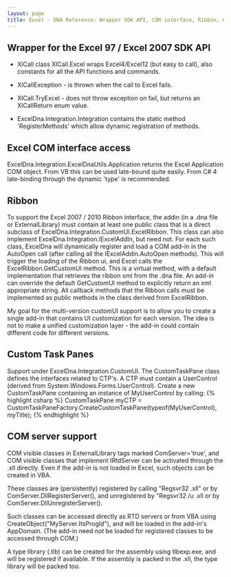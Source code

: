 ```yaml
---
layout: page
title: Excel - DNA Reference: Wrapper SDK API, COM interface, Ribbon, Custom Task Panes, COM server support
---
```


## Wrapper for the Excel 97 / Excel 2007 SDK API

* XlCall class
XlCall.Excel wraps Excel4/Excel12 (but easy to call), also constants for all the API functions and commands.

* XlCallException - is thrown when the call to Excel fails.

* XlCall.TryExcel - does not throw exception on fail, but returns an XlCallReturn enum value.

* ExcelDna.Integration.Integration contains the static method 'RegisterMethods' which allow dynamic registration of methods.

## Excel COM interface access

ExcelDna.Integration.ExcelDnaUtils.Application returns the Excel Application COM object.
From VB this can be used late-bound quite easily.
From C# 4 late-binding through the dynamic 'type' is recommended.


## Ribbon
To support the Excel 2007 / 2010 Ribbon interface, the addin (in a .dna file or ExternalLibrary) must contain at least one public class that is a direct subclass of ExcelDna.Integration.CustomUI.ExcelRibbon.
This class can also implement ExcelDna.Integration.IExcelAddIn, but need not.
For each such class, ExcelDna will dynamically register and load a COM add-in in the AutoOpen call (after calling all the IExcelAddin.AutoOpen methods). This will trigger the loading of the Ribbon ui, and Excel calls the ExcelRibbon.GetCustomUI method. This is a virtual method, with a default implementation that retrieves the ribbon xml from the .dna file. An add-in can override the default GetCustomUI method to explicitly return an xml appropriate string. All callback methods that the Ribbon calls must be implemented as public methods in the class derived from ExcelRibbon.

My goal for the multi-version customUI support is to allow you to create a single add-in that contains UI customization for each version. The idea is not to make a unified customization layer - the add-in could contain different code for different versions.

## Custom Task Panes

Support under ExcelDna.Integration.CustomUI.
The CustomTaskPane class defines the interfaces related to CTP's.
A CTP must contain a UserControl (derived from System.Windows.Forms.UserControl).
Create a new CustomTaskPane containing an instance of MyUserControl by calling:
{% highlight csharp %}
    CustomTaskPane myCTP = 
        CustomTaskPaneFactory.CreateCustomTaskPane(typeof(MyUserControl), myTitle);
{% endhighlight %}


## COM server support

COM visible classes in ExternalLibrary tags marked ComServer='true', and COM visible classes that implement IRtdServer can be activated through the .xll directly. Even if the add-in is not loaded in Excel, such objects can be created in VBA.

These classes are (persistently) registered by calling "Regsvr32 <MyAddin>.xll" or by ComServer.DllRegisterServer(), and 
unregistered by "Regsvr32 /u <MyAddin>.xll or by ComServer.DllUnregisterServer().

Such classes can be accessed directly as RTD servers or from VBA using CreateObject("MyServer.ItsProgId"), and will be loaded in the add-in's AppDomain.
(The add-in need not be loaded for registered classes to be accessed through COM.)

A type library (.tlb) can be created for the assembly using tlbexp.exe, and will be registered if available. If the assembly is packed in the .xll, the type library will be packed too.

